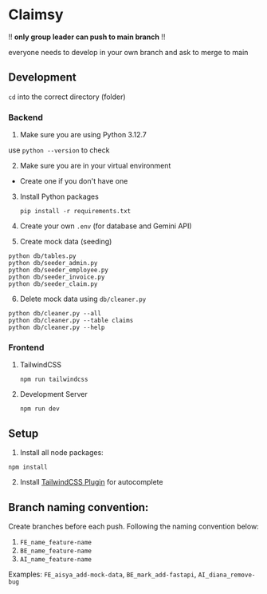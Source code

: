 # Claimsy

!! **only group leader can push to main branch** !!

everyone needs to develop in your own branch and ask to merge to main

## Development
`cd` into the correct directory (folder)

### Backend

1. Make sure you are using Python 3.12.7

use `python --version` to check

2. Make sure you are in your virtual environment

- Create one if you don't have one

3. Install Python packages

   `pip install -r requirements.txt`

4. Create your own `.env` (for database and Gemini API)

5. Create mock data (seeding)
```
python db/tables.py
python db/seeder_admin.py
python db/seeder_employee.py
python db/seeder_invoice.py
python db/seeder_claim.py
```

6. Delete mock data using `db/cleaner.py`
```
python db/cleaner.py --all
python db/cleaner.py --table claims
python db/cleaner.py --help
```

### Frontend
1. TailwindCSS

   `npm run tailwindcss`

2. Development Server

   `npm run dev`

## Setup

1. Install all node packages:

`npm install`

2. Install [TailwindCSS Plugin](https://marketplace.visualstudio.com/items?itemName=bradlc.vscode-tailwindcss) for autocomplete

## Branch naming convention:

Create branches before each push. Following the naming convention below:

1. `FE_name_feature-name`
2. `BE_name_feature-name`
3. `AI_name_feature-name`

Examples:
`FE_aisya_add-mock-data`, `BE_mark_add-fastapi`, `AI_diana_remove-bug`
